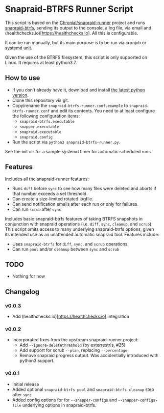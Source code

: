 # Snapraid-BTRFS Runner Script

This script is based on the [Chronial/snapraid-runner](https://github.com/Chronial/snapraid-runner)
project and runs [snapraid-btrfs](https://github.com/automorphism88/snapraid-btrfs), sending
its output to the console, a log file, via email and (healthchecks.io)[https://healthchecks.io]. All this is configurable.

It can be run manually, but its main purpose is to be run via cronjob or systemd unit.

Given the use of the BTRFS filesystem, this script is only supported on Linux. It requires at least python3.7.

## How to use

* If you don’t already have it, download and install
  [the latest python version](https://www.python.org/downloads/).
* Clone this repository via git.
* Copy/rename the `snapraid-btrfs-runner.conf.example` to `snapraid-btrfs-runner.conf` and
  edit its contents. You need to at least configure the following configuration items:
  * `snapraid-btrfs.executable`
  * `snapper.executable`
  * `snapraid.executable`
  * `snapraid.config`
* Run the script via `python3 snapraid-btrfs-runner.py`.

See the init dir for a sample systemd timer for automatic scheduled runs.

## Features

Includes all the snapraid-runner features:

* Runs `diff` before `sync` to see how many files were deleted and aborts if
  that number exceeds a set threshold.
* Can create a size-limited rotated logfile.
* Can send notification emails after each run or only for failures.
* Can run `scrub` after `sync`

Includes basic snapraid-btrfs features of taking BTRFS snapshots in conjunction with snapraid operations (i.e.
`diff`, `sync`, `cleanup`, and `scrub`). This script omits access to many underlying snapraid-btrfs options, given its intended
use as an unattended automatic snapraid tool. Features include:

* Uses `snapraid-btrfs` for `diff`, `sync`, and `scrub` operations
* Can run `pool` and/or `cleanup` between `sync` and `scrub`

## TODO

* Nothing for now

## Changelog

### v0.0.3

* Add (healthchecks.io)[https://healthchecks.io] integration

### v0.0.2

* Incorporated fixes from the upstream snapraid-runner project:
  * Add `--ignore-deletethreshold` (by exterrestris, #25)
  * Add support for scrub `--plan`, replacing `--percentage`
  * Remove snapraid progress output. Was accidentially introduced with python3 support.

### v0.0.1

* Initial release
* Added optional `snapraid-btrfs pool` and `snapraid-btrfs cleanup` step after `sync`
* Added config options for for `--snapper-configs` and `--snapper-configs-file` underlying options in snapraid-btrfs.
